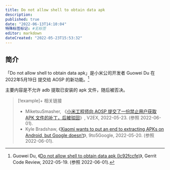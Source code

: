```yaml
---
title: Do not allow shell to obtain data apk
description:
published: true
date: "2022-06-13T14:10:04"
特殊标签标记: #无标签
editor: markdown
dateCreated: "2022-05-23T15:53:32"
---
```


## 简介

「Do not allow shell to obtain data apk」是小米公司开发者 Guowei Du 在 2022年5月19日 提交给 AOSP 的新功能。[^jMtiY]

[^jMtiY]: Guowei Du, 《[Do not allow shell to obtain data apk (Ic92fccfe)](https://archive.ph/jMtiY)》, Gerrit Code Review, 2022-05-19. (参照 2022-06-01).

主要内容是不允许 adb 提取已安装的 apk 文件，随后被否决。

> [!example]+ 相关链接
> + MiketsuSmasher, 《[小米工程师向 AOSP 提交了一份禁止用户获取 APK 文件的补丁，后被驳回](https://web.archive.org/web/20220530053613/https://www.v2ex.com/t/854685)》, V2EX, 2022-05-23. (参照 2022-06-01).
> + Kyle Bradshaw, 《[Xiaomi wants to put an end to extracting APKs on Android, but Google doesn’t](https://web.archive.org/web/20220601075049/https://9to5google.com/2022/05/20/xiaomi-wants-to-put-an-end-to-extracting-apks-on-android-but-google-doesnt/)》, 9to5Google, 2022-05-20. (参照 2022-06-01).
